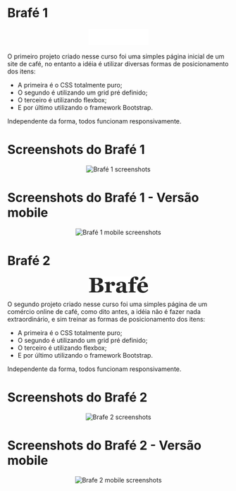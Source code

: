 # Brafé 1
<p align = "center">
<img src="brafe-1\brafe-1-puro\img\brafe.png" alt="Logo Brafé 1">
</p>
O primeiro projeto criado nesse curso foi uma simples página inicial de um site de café, no entanto a idéia é utilizar diversas formas de posicionamento dos itens:

- A primeira é o CSS totalmente puro;
- O segundo é utilizando um grid pré definido;
- O terceiro é utilizando flexbox;
- E por último utilizando o framework Bootstrap.

Independente da forma, todos funcionam responsivamente.


# Screenshots do Brafé 1
<p align = "center">
<img src="https://i.ibb.co/K5M64ZK/brafe1.jpg" alt="Brafé 1 screenshots" border="0">
</p>

# Screenshots do Brafé 1 - Versão mobile
<p align = "center">
<img src="https://i.ibb.co/w0wqfnV/brafe1-celular.jpg" alt="Brafé 1 mobile screenshots" border="0">
</p>

# Brafé 2
<p align = "center">
<img src="brafe-2\brafe-2-puro\img\brafe.png" alt="Logo Brafé 2">
</p>
O segundo projeto criado nesse curso foi uma simples página de um comércio online de café, como dito antes, a idéia não é fazer nada extraordinário, e sim treinar as formas de posicionamento dos itens:

- A primeira é o CSS totalmente puro;
- O segundo é utilizando um grid pré definido;
- O terceiro é utilizando flexbox;
- E por último utilizando o framework Bootstrap.

Independente da forma, todos funcionam responsivamente.


# Screenshots do Brafé 2
<p align = "center">
<img src="https://i.ibb.co/KLCVNbT/brafe2.jpg" alt="Brafe 2 screenshots" border="0">
</p>

# Screenshots do Brafé 2 - Versão mobile
<p align = "center">
<img src="https://i.ibb.co/NNcqKhH/brafe2-1-mobile.jpg" alt="Brafe 2 mobile screenshots" border="0">
</p>

